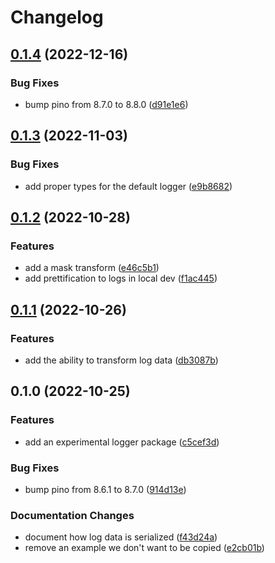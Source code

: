 # Changelog

## [0.1.4](https://github.com/Financial-Times/dotcom-reliability-kit/compare/logger-v0.1.3...logger-v0.1.4) (2022-12-16)


### Bug Fixes

* bump pino from 8.7.0 to 8.8.0 ([d91e1e6](https://github.com/Financial-Times/dotcom-reliability-kit/commit/d91e1e614320dd29a1348dcd1d0968109ce48b95))

## [0.1.3](https://github.com/Financial-Times/dotcom-reliability-kit/compare/logger-v0.1.2...logger-v0.1.3) (2022-11-03)


### Bug Fixes

* add proper types for the default logger ([e9b8682](https://github.com/Financial-Times/dotcom-reliability-kit/commit/e9b86825a21d64d42dfaf9c14c7480c73e870520))

## [0.1.2](https://github.com/Financial-Times/dotcom-reliability-kit/compare/logger-v0.1.1...logger-v0.1.2) (2022-10-28)


### Features

* add a mask transform ([e46c5b1](https://github.com/Financial-Times/dotcom-reliability-kit/commit/e46c5b155345cbb8a78e853e37b889a5b0869e26))
* add prettification to logs in local dev ([f1ac445](https://github.com/Financial-Times/dotcom-reliability-kit/commit/f1ac44583c1964380821cc0088daef407cbf9a5a))

## [0.1.1](https://github.com/Financial-Times/dotcom-reliability-kit/compare/logger-v0.1.0...logger-v0.1.1) (2022-10-26)


### Features

* add the ability to transform log data ([db3087b](https://github.com/Financial-Times/dotcom-reliability-kit/commit/db3087becd29339f34982cb2205cae0a7f725dd0))

## 0.1.0 (2022-10-25)


### Features

* add an experimental logger package ([c5cef3d](https://github.com/Financial-Times/dotcom-reliability-kit/commit/c5cef3d09f42d21d168a956fd13568e173f38b6c))


### Bug Fixes

* bump pino from 8.6.1 to 8.7.0 ([914d13e](https://github.com/Financial-Times/dotcom-reliability-kit/commit/914d13ec063d433ddb7dbde3356b7b0c5d7a9b14))


### Documentation Changes

* document how log data is serialized ([f43d24a](https://github.com/Financial-Times/dotcom-reliability-kit/commit/f43d24a099ce336eabe285699549ec5c90e7fa83))
* remove an example we don't want to be copied ([e2cb01b](https://github.com/Financial-Times/dotcom-reliability-kit/commit/e2cb01b1c285167d646e57d84f124ac4d1d826dc))
